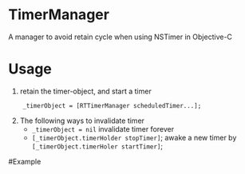 # TimerManager
A manager to avoid retain cycle when using NSTimer in Objective-C


# Usage

1. retain the timer-object, and start a timer
```
	_timerObject = [RTTimerManager scheduledTimer...];
```
2. The following ways to invalidate timer
	-  `_timerObject = nil`
		invalidate timer forever
	-  `[_timerObject.timerHolder stopTimer]`;
		awake a new timer by `[_timerObject.timerHoler startTimer]`;

#Example
 
